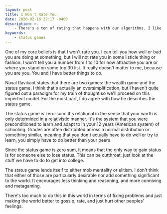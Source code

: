 ```yaml
---
layout: post
title: I Won't Rate You
date: 2020-02-16 22:17 -0400
description: >-
    - There's a ton of rating that happens with our algorithms. I like to think of myself as at least somewhat humanistic, so no I won't rate you. Also, it means that I don't play the status games.
keywords:
    - status games
---
```


One of my core beliefs is that I won't rate you. I can tell you how well or bad you are doing at something, but I will not rate you in some listicle thing or fashion. I won't tell you a number from 1 to 10 for how attractive you are or where you stand on some top 30 list. It really doesn't matter to me, because you are you. You and I have better things to do.

Naval Ravikant states that there are two games: the wealth game and the status game. I think that's actually an oversimplification, but I haven't quite figured out a paradigm for my train of thought so we'll proceed on this imperfect model. For the most part, I do agree with how he describes the status game.

The status game is zero-sum. It's relational in the sense that your worth is only determined in a relativistic manner. It's the system that you were preconditioned to learn and adapt to in your 12 years (American system) of schooling. Grades are often distributed across a normal distribution or something similar, meaning that you don't actually have to do well or try to learn, you simply have to do better than your peers.

Since the status game is zero sum, it means that the only way to gain status is for someone else to lose status. This can be cutthroat; just look at the stuff we have to do to get into college.

The status game lends itself to either mob mentality or elitism. I don't think that either of those are particularly desirable nor add something significant to the world. It encourages less thinking and reasoning, and more conniving and metagaming.

There's too much to do this in this world in terms of fixing problems and just making the world better to gossip, rate, and just hurt other peoples' feelings.
